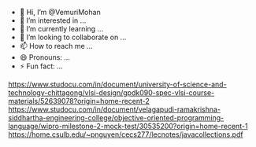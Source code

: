 - 👋 Hi, I’m @VemuriMohan
- 👀 I’m interested in ...
- 🌱 I’m currently learning ...
- 💞️ I’m looking to collaborate on ...
- 📫 How to reach me ...
- 😄 Pronouns: ...
- ⚡ Fun fact: ...

<!---
VemuriMohan/VemuriMohan is a ✨ special ✨ repository because its `README.md` (this file) appears on your GitHub profile.
You can click the Preview link to take a look at your changes.
--->
https://www.studocu.com/in/document/university-of-science-and-technology-chittagong/vlsi-design/gpdk090-spec-vlsi-course-materials/52639078?origin=home-recent-2
https://www.studocu.com/in/document/velagapudi-ramakrishna-siddhartha-engineering-college/objective-oriented-programming-language/wipro-milestone-2-mock-test/30535200?origin=home-recent-1
https://home.csulb.edu/~pnguyen/cecs277/lecnotes/javacollections.pdf
